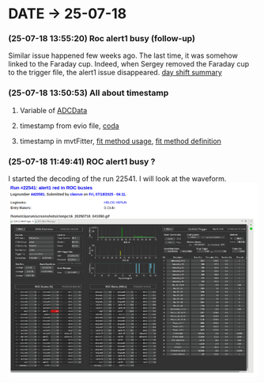 # DATE → 25-07-18

### (25-07-18 13:55:20) Roc alert1 busy (follow-up) 
Similar issue happened few weeks ago. The last time, it was somehow linked to the Faraday cup. Indeed, when Sergey removed the Faraday cup to the trigger file, the alert1 issue disappeared. [day shift summary](https://logbooks.jlab.org/entry/4413278) 

### (25-07-18 13:50:53) All about timestamp 
1) Variable of [ADCData](https://github.com/ftouchte/coatjava/blob/339ee45018f5bb908208b50b649397f67fba1e90/common-tools/clas-detector/src/main/java/org/jlab/detector/decode/DetectorDataDgtz.java#L174) 

2) timestamp from evio file, [coda](https://github.com/ftouchte/coatjava/blob/339ee45018f5bb908208b50b649397f67fba1e90/common-tools/clas-detector/src/main/java/org/jlab/detector/decode/CodaEventDecoder.java#L768) 

3) timestamp in mvtFitter,  [fit method usage](https://github.com/ftouchte/coatjava/blob/339ee45018f5bb908208b50b649397f67fba1e90/common-tools/clas-detector/src/main/java/org/jlab/detector/decode/DetectorEventDecoder.java#L180), [fit method definition](https://github.com/ftouchte/coatjava/blob/339ee45018f5bb908208b50b649397f67fba1e90/common-tools/clas-detector/src/main/java/org/jlab/detector/decode/MVTFitter.java#L86) 

### (25-07-18 11:49:41) ROC alert1 busy ? 
I started the decoding of the run 22541. I will look at the waveform. 
![25-07-18-11-49-41.png](./img/25-07-18/25-07-18-11-49-41.png) 


